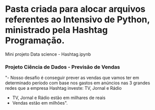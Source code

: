 # Pasta criada para alocar arquivos referentes ao Intensivo de Python, ministrado pela Hashtag Programação.
Mini projeto Data science - Hashtag.ipynb
### Projeto Ciência de Dados - Previsão de Vendas
"- Nosso desafio é conseguir prever as vendas que vamos ter em determinado período com base nos gastos em anúncios nas 3 grandes redes que a empresa Hashtag investe: TV, Jornal e Rádio
- TV, Jornal e Rádio estão em milhares de reais
- Vendas estão em milhões".
